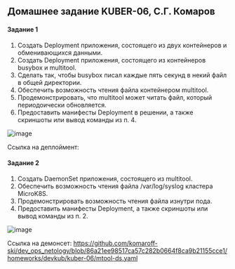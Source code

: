 ## Домашнее задание KUBER-06, С.Г. Комаров

#### Задание 1

1. Создать Deployment приложения, состоящего из двух контейнеров и обменивающихся данными.  
2. Создать Deployment приложения, состоящего из контейнеров busybox и multitool.  
3. Сделать так, чтобы busybox писал каждые пять секунд в некий файл в общей директории.  
4. Обеспечить возможность чтения файла контейнером multitool.  
5. Продемонстрировать, что multitool может читать файл, который периодоически обновляется.  
6. Предоставить манифесты Deployment в решении, а также скриншоты или вывод команды из п. 4.

![image](https://github.com/komaroff-ski/dev_ops_netology/assets/93157702/a52bd178-c0f0-499b-9653-4840e478f45f)

Ссылка на деплоймент: 




#### Задание 2

1. Создать DaemonSet приложения, состоящего из multitool.
2. Обеспечить возможность чтения файла /var/log/syslog кластера MicroK8S.
3. Продемонстрировать возможность чтения файла изнутри пода.
4. Предоставить манифесты Deployment, а также скриншоты или вывод команды из п. 2.

![image](https://github.com/komaroff-ski/dev_ops_netology/assets/93157702/89db64b8-b835-405b-8827-28037f6fd0ff)

Ссылка на демонсет: https://github.com/komaroff-ski/dev_ops_netology/blob/86a21ee98517ca57c282b0664f8ca9b21155cce1/homeworks/devkub/kuber-06/mtool-ds.yaml

